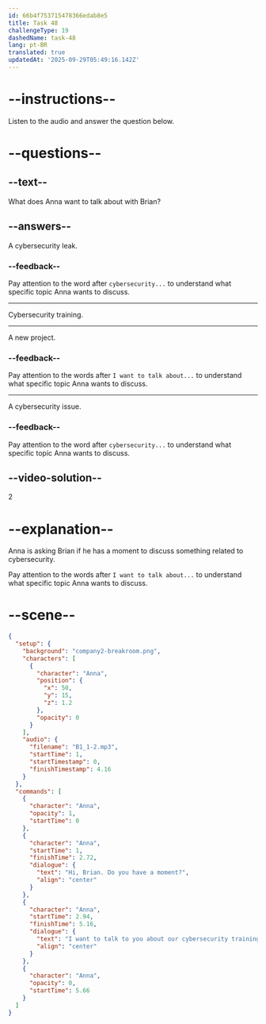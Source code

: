 ```yaml
---
id: 66b4f753715478366edab8e5
title: Task 48
challengeType: 19
dashedName: task-48
lang: pt-BR
translated: true
updatedAt: '2025-09-29T05:49:16.142Z'
---
```

<!--
AUDIO REFERENCE:
Anna: Hi Brian, do you have a moment? I want to talk about our cybersecurity training.
-->

# --instructions--

Listen to the audio and answer the question below.

# --questions--

## --text--

What does Anna want to talk about with Brian?

## --answers--

A cybersecurity leak.

### --feedback--

Pay attention to the word after `cybersecurity...` to understand what specific topic Anna wants to discuss.

---

Cybersecurity training.

---
A new project.

### --feedback--

Pay attention to the words after `I want to talk about...` to understand what specific topic Anna wants to discuss.

---

A cybersecurity issue.

### --feedback--

Pay attention to the word after `cybersecurity...` to understand what specific topic Anna wants to discuss.

## --video-solution--

2

# --explanation--

Anna is asking Brian if he has a moment to discuss something related to cybersecurity. 

Pay attention to the words after `I want to talk about...` to understand what specific topic Anna wants to discuss.

# --scene--

```json
{
  "setup": {
    "background": "company2-breakroom.png",
    "characters": [
      {
        "character": "Anna",
        "position": {
          "x": 50,
          "y": 15,
          "z": 1.2
        },
        "opacity": 0
      }
    ],
    "audio": {
      "filename": "B1_1-2.mp3",
      "startTime": 1,
      "startTimestamp": 0,
      "finishTimestamp": 4.16
    }
  },
  "commands": [
    {
      "character": "Anna",
      "opacity": 1,
      "startTime": 0
    },
    {
      "character": "Anna",
      "startTime": 1,
      "finishTime": 2.72,
      "dialogue": {
        "text": "Hi, Brian. Do you have a moment?",
        "align": "center"
      }
    },
    {
      "character": "Anna",
      "startTime": 2.94,
      "finishTime": 5.16,
      "dialogue": {
        "text": "I want to talk to you about our cybersecurity training.",
        "align": "center"
      }
    },
    {
      "character": "Anna",
      "opacity": 0,
      "startTime": 5.66
    }
  ]
}
```
